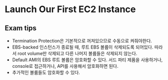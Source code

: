 # Launch Our First EC2 Instance

## Exam tips

- Termination Protection은 기본적으로 꺼져있으므로 수동으로 켜줘야한다.
- EBS-backed 인스턴스가 종료될 때, 루트 EBS 볼륨이 삭제되도록 되어있다. 따라서 root volume만 삭제되고 다른 나머지 볼륨들은 삭제되지 않는다.
- Default AMI의 EBS 루트 볼륨은 암호화할 수 있다. 서드 파티 제품을 사용하거나, console로 접근하거나, API를 사용해서 암호화하면 된다.
- 추가적인 볼륨들도 암호화할 수 있다.
